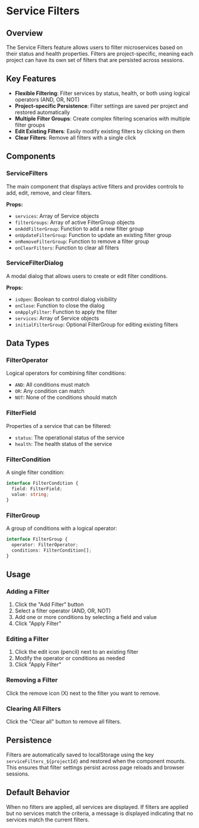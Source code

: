 # Service Filters

## Overview

The Service Filters feature allows users to filter microservices based on their
status and health properties. Filters are project-specific, meaning each project
can have its own set of filters that are persisted across sessions.

## Key Features

- **Flexible Filtering**: Filter services by status, health, or both using
  logical operators (AND, OR, NOT)
- **Project-specific Persistence**: Filter settings are saved per project and
  restored automatically
- **Multiple Filter Groups**: Create complex filtering scenarios with multiple
  filter groups
- **Edit Existing Filters**: Easily modify existing filters by clicking on them
- **Clear Filters**: Remove all filters with a single click

## Components

### ServiceFilters

The main component that displays active filters and provides controls to add,
edit, remove, and clear filters.

**Props:**

- `services`: Array of Service objects
- `filterGroups`: Array of active FilterGroup objects
- `onAddFilterGroup`: Function to add a new filter group
- `onUpdateFilterGroup`: Function to update an existing filter group
- `onRemoveFilterGroup`: Function to remove a filter group
- `onClearFilters`: Function to clear all filters

### ServiceFilterDialog

A modal dialog that allows users to create or edit filter conditions.

**Props:**

- `isOpen`: Boolean to control dialog visibility
- `onClose`: Function to close the dialog
- `onApplyFilter`: Function to apply the filter
- `services`: Array of Service objects
- `initialFilterGroup`: Optional FilterGroup for editing existing filters

## Data Types

### FilterOperator

Logical operators for combining filter conditions:

- `AND`: All conditions must match
- `OR`: Any condition can match
- `NOT`: None of the conditions should match

### FilterField

Properties of a service that can be filtered:

- `status`: The operational status of the service
- `health`: The health status of the service

### FilterCondition

A single filter condition:

```typescript
interface FilterCondition {
  field: FilterField;
  value: string;
}
```

### FilterGroup

A group of conditions with a logical operator:

```typescript
interface FilterGroup {
  operator: FilterOperator;
  conditions: FilterCondition[];
}
```

## Usage

### Adding a Filter

1. Click the "Add Filter" button
2. Select a filter operator (AND, OR, NOT)
3. Add one or more conditions by selecting a field and value
4. Click "Apply Filter"

### Editing a Filter

1. Click the edit icon (pencil) next to an existing filter
2. Modify the operator or conditions as needed
3. Click "Apply Filter"

### Removing a Filter

Click the remove icon (X) next to the filter you want to remove.

### Clearing All Filters

Click the "Clear all" button to remove all filters.

## Persistence

Filters are automatically saved to localStorage using the key
`serviceFilters_${projectId}` and restored when the component mounts. This
ensures that filter settings persist across page reloads and browser sessions.

## Default Behavior

When no filters are applied, all services are displayed. If filters are applied
but no services match the criteria, a message is displayed indicating that no
services match the current filters.
